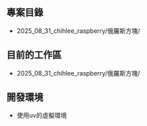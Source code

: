 ## 專案目錄
- 2025_08_31_chihlee_raspberry/俄羅斯方塊/

## 目前的工作區
- 2025_08_31_chihlee_raspberry/俄羅斯方塊/

## 開發環境
- 使用uv的虛擬環境


